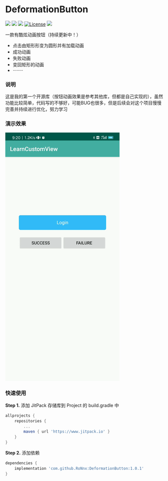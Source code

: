 # DeformationButton 

[![](https://www.jitpack.io/v/RoNnx/DeformationButton.svg)](https://www.jitpack.io/#RoNnx/DeformationButton)  ![](https://img.shields.io/badge/language-java-red.svg)  ![](https://img.shields.io/badge/platform-android-green.svg)  [![License](https://img.shields.io/badge/license-Apache%202.0-blue.svg)](https://www.apache.org/licenses/LICENSE-2.0)  ![](https://img.shields.io/badge/API-21+-orange.svg)

一款有酷炫动画按钮（持续更新中！）

* 点击由矩形形变为圆形并有加载动画
* 成功动画
* 失败动画
* 变回矩形的动画
* ········

### 说明

这是我的第一个开源库（按钮动画效果是参考其他库，但都是自己实现的），虽然功能比较简单，代码写的不够好，可能BUG也很多，但是后续会对这个项目慢慢完善并持续进行优化，努力学习

### 演示效果

![](https://github.com/RoNnx/DeformationButton/blob/master/demonstration.gif?raw=true)

### 快速使用

**Step 1.** 添加 JitPack 存储库到 Project 的 build.gradle 中

```groovy
allprojects {
    repositories {
	    ...
	    maven { url 'https://www.jitpack.io' }
    }
}
```

**Step 2.** 添加依赖

```groovy
dependencies {
    implementation 'com.github.RoNnx:DeformationButton:1.0.1'
}
```

